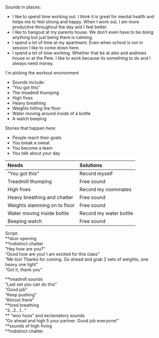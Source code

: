 Sounds in places: 

- I like to spend time working out. I think it is great for mental health and helps me to feel strong and happy. When I work out, I am more productive throughout the day and I feel better.   
- I like to hangout at my parents house. We don't even have to be doing anything but just being there is calming.   
- I spend a lot of time at my apartment. Even when school is not in session I like to come down here.   
- I spend a lot of time working. Whether that be at alex and andrews house or at the Pete. I like to work because its something to do and I always need money. 

I'm picking the workout environment 

- Sounds include:   
- “You got this”  
- The treadmill thumping   
- High fives  
- Heavy breathing   
- Weights hitting the floor   
- Water moving around inside of a bottle   
- A watch beeping 

Stories that happen here:

- People reach their goals   
- You break a sweat  
- You become a team  
- You talk about your day 

| Needs | Solutions |
| :---- | :---- |
| “You got this” | Record myself |
| Treadmill thumping  | Free sound |
| High fives | Record my roommates |
| Heavy breathing and chatter | Free sound |
| Weights slamming on to floor | Free sound  |
| Water moving inside bottle | Record my water bottle |
| Beeping watch  | Free sound  |

Script:   
\*\*door opening  
\*\*indistinct chatter   
“Hey how are you?”  
“Good how are you\! I am excited for this class”  
“Me too\! Thanks for coming. Go ahead and grab 2 sets of weights, one heavy one light”   
“Got it, thank you”

\*\*treadmill sounds   
“Last set you can do this”   
“Good job”  
“Keep pushing”   
“Almost there”  
\*\*tired breathing   
“3…2…1…”   
\*\* “woo hoos” and exclamatory sounds   
“Go ahead and high 5 your partner. Good job everyone\!”   
\*\*sounds of high fiving   
\*\*indistinct chatter 

